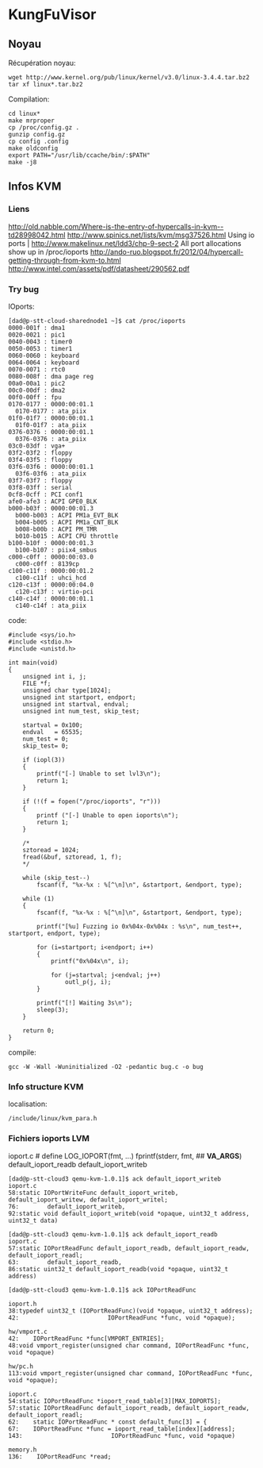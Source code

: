 # KungFuVisor

## Noyau

Récupération noyau:

    wget http://www.kernel.org/pub/linux/kernel/v3.0/linux-3.4.4.tar.bz2
    tar xf linux*.tar.bz2

Compilation:

    cd linux*
    make mrproper
    cp /proc/config.gz .
    gunzip config.gz 
    cp config .config
    make oldconfig
    export PATH="/usr/lib/ccache/bin/:$PATH"
    make -j8

## Infos KVM

### Liens

http://old.nabble.com/Where-is-the-entry-of-hypercalls-in-kvm--td28998042.html
http://www.spinics.net/lists/kvm/msg37526.html
Using io ports | http://www.makelinux.net/ldd3/chp-9-sect-2
All port allocations show up in 
    /proc/ioports
http://ando-ruo.blogspot.fr/2012/04/hypercall-getting-through-from-kvm-to.html
http://www.intel.com/assets/pdf/datasheet/290562.pdf

### Try bug

IOports:

    [dad@p-stt-cloud-sharednode1 ~]$ cat /proc/ioports 
    0000-001f : dma1
    0020-0021 : pic1
    0040-0043 : timer0
    0050-0053 : timer1
    0060-0060 : keyboard
    0064-0064 : keyboard
    0070-0071 : rtc0
    0080-008f : dma page reg
    00a0-00a1 : pic2
    00c0-00df : dma2
    00f0-00ff : fpu
    0170-0177 : 0000:00:01.1
      0170-0177 : ata_piix
    01f0-01f7 : 0000:00:01.1
      01f0-01f7 : ata_piix
    0376-0376 : 0000:00:01.1
      0376-0376 : ata_piix
    03c0-03df : vga+
    03f2-03f2 : floppy
    03f4-03f5 : floppy
    03f6-03f6 : 0000:00:01.1
      03f6-03f6 : ata_piix
    03f7-03f7 : floppy
    03f8-03ff : serial
    0cf8-0cff : PCI conf1
    afe0-afe3 : ACPI GPE0_BLK
    b000-b03f : 0000:00:01.3
      b000-b003 : ACPI PM1a_EVT_BLK
      b004-b005 : ACPI PM1a_CNT_BLK
      b008-b00b : ACPI PM_TMR
      b010-b015 : ACPI CPU throttle
    b100-b10f : 0000:00:01.3
      b100-b107 : piix4_smbus
    c000-c0ff : 0000:00:03.0
      c000-c0ff : 8139cp
    c100-c11f : 0000:00:01.2
      c100-c11f : uhci_hcd
    c120-c13f : 0000:00:04.0
      c120-c13f : virtio-pci
    c140-c14f : 0000:00:01.1
      c140-c14f : ata_piix

code:

    #include <sys/io.h>
    #include <stdio.h>
    #include <unistd.h>

    int main(void)
    {
        unsigned int i, j;
        FILE *f;
        unsigned char type[1024];
        unsigned int startport, endport;
        unsigned int startval, endval;
        unsigned int num_test, skip_test;

        startval = 0x100;
        endval   = 65535;
        num_test = 0;
        skip_test= 0;

        if (iopl(3))
        {
            printf("[-] Unable to set lvl3\n");
            return 1;
        }

        if (!(f = fopen("/proc/ioports", "r")))
        {
            printf ("[-] Unable to open ioports\n");
            return 1;
        }

        /*
        sztoread = 1024;
        fread(&buf, sztoread, 1, f);
        */
        
        while (skip_test--)
            fscanf(f, "%x-%x : %[^\n]\n", &startport, &endport, type);

        while (1)
        {
            fscanf(f, "%x-%x : %[^\n]\n", &startport, &endport, type);

            printf("[%u] Fuzzing io 0x%04x-0x%04x : %s\n", num_test++, startport, endport, type);

            for (i=startport; i<endport; i++)
            {
                printf("0x%04x\n", i);

                for (j=startval; j<endval; j++)
                    outl_p(j, i);
            }

            printf("[!] Waiting 3s\n");
            sleep(3);
        }

        return 0;
    }

compile:

    gcc -W -Wall -Wuninitialized -O2 -pedantic bug.c -o bug 

### Info structure KVM

localisation:

    /include/linux/kvm_para.h
    
### Fichiers ioports LVM

ioport.c
    #  define LOG_IOPORT(fmt, ...) fprintf(stderr, fmt, ## __VA_ARGS__)
    default_ioport_readb
    default_ioport_writeb

    [dad@p-stt-cloud3 qemu-kvm-1.0.1]$ ack default_ioport_writeb
    ioport.c
    58:static IOPortWriteFunc default_ioport_writeb, default_ioport_writew, default_ioport_writel;
    76:        default_ioport_writeb,
    92:static void default_ioport_writeb(void *opaque, uint32_t address, uint32_t data)

    [dad@p-stt-cloud3 qemu-kvm-1.0.1]$ ack default_ioport_readb
    ioport.c
    57:static IOPortReadFunc default_ioport_readb, default_ioport_readw, default_ioport_readl;
    63:        default_ioport_readb,
    86:static uint32_t default_ioport_readb(void *opaque, uint32_t address)

    [dad@p-stt-cloud3 qemu-kvm-1.0.1]$ ack IOPortReadFunc

    ioport.h
    38:typedef uint32_t (IOPortReadFunc)(void *opaque, uint32_t address);
    42:                         IOPortReadFunc *func, void *opaque);

    hw/vmport.c
    42:    IOPortReadFunc *func[VMPORT_ENTRIES];
    48:void vmport_register(unsigned char command, IOPortReadFunc *func, void *opaque)

    hw/pc.h
    113:void vmport_register(unsigned char command, IOPortReadFunc *func, void *opaque);

    ioport.c
    54:static IOPortReadFunc *ioport_read_table[3][MAX_IOPORTS];
    57:static IOPortReadFunc default_ioport_readb, default_ioport_readw, default_ioport_readl;
    62:    static IOPortReadFunc * const default_func[3] = {
    67:    IOPortReadFunc *func = ioport_read_table[index][address];
    143:                         IOPortReadFunc *func, void *opaque)

    memory.h
    136:    IOPortReadFunc *read;

